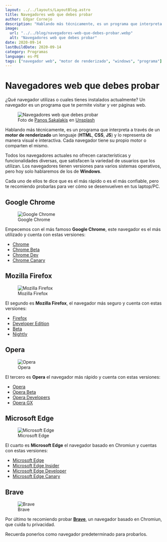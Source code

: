 ```yaml
---
layout: ../../layouts/LayoutBlog.astro
title: Navegadores web que debes probar
author: Edgar Cornejo
description: "Hablando más técnicamente, es un programa que interpreta a través de un motor de renderizado un lenguaje (HTML, CSS, JS) y lo representa de manera visual e interactiva. Cada navegador tiene su propio motor o comparten el mismo."
image:
  url: "../../blog/navegadores-web-que-debes-probar.webp"
  alt: "Navegadores web que debes probar"
date: 2020-09-14
lastBuildDate: 2020-09-14
category: Programas
language: es-PE
tags: ["navegador web", "motor de renderizado", "windows", "programa"]
---
```


# Navegadores web que debes probar

¿Qué navegador utilizas o cuales tienes instalados actualmente? Un navegador es un programa que te permite visitar y ver páginas web.

<figure>
  <img src="../../blog/navegadores-web-que-debes-probar.webp" alt="Navegadores web que debes probar"/>
  <figcaption>Foto de <a href="https://unsplash.com/es/@meymigrou" title="Panos Sakalakis" target="_blank">Panos Sakalakis</a> en <a href="https://unsplash.com/es/fotos/monitor-de-pantalla-plana-negro-sobre-mesa-j9EtVGr0piI" title="Unsplash" target="_blank">Unsplash</a>
  </figcaption>
</figure>

Hablando más técnicamente, es un programa que interpreta a través de un **motor de renderizado** un lenguaje (**HTML**, **CSS**, **JS**) y lo representa de manera visual e interactiva. Cada navegador tiene su propio motor o comparten el mismo. 

Todos los navegadores actuales no ofrecen características y funcionalidades diversas, que satisfacen la variedad de usuarios que los utilizan. Los navegadores tienen versiones para varios sistemas operativos, pero hoy solo hablaremos de los de **Windows**.

Cada uno de ellos te dice que es el más rápido o es el más confiable, pero te recomiendo probarlas para ver cómo se desenvuelven en tus laptop/PC. 

## Google Chrome

<figure>
  <img src="../../blog/logo-chrome.svg" alt="Google Chrome"/>
  <figcaption>Google Chrome</figcaption>
</figure>

Empecemos con el más famoso **Google Chrome**, este navegador es el más utilizado y cuenta con estas versiones:

- <a href="https://www.google.com/intl/es-419/chrome/" title="Chrome" target="_blank">Chrome</a>
- <a href="https://www.google.com/intl/es-419/chrome/beta/" title="Chrome Beta" target="_blank">Chrome Beta</a>
- <a href="https://www.google.com/intl/es-419/chrome/dev/" title="Chrome Dev" target="_blank">Chrome Dev</a>
- <a href="https://www.google.com/intl/es-419/chrome/canary/" title="Chrome Canary" target="_blank">Chrome Canary</a>

## Mozilla Firefox

<figure>
  <img src="../../blog/logo-firefox.png" alt="Mozilla Firefox"/>
  <figcaption>Mozilla Firefox</figcaption>
</figure>

El  segundo es **Mozilla Firefox**, el navegador más seguro y cuenta con estas versiones:

- <a href="https://www.mozilla.org/es-ES/firefox/new/" title="Firefox" target="_blank">Firefox</a>
- <a href="https://www.mozilla.org/es-ES/firefox/developer/" title="Developer Edition" target="_blank">Developer Edition</a>
- <a href="https://www.mozilla.org/es-ES/firefox/channel/desktop/#beta" title="Beta" target="_blank">Beta</a>
- <a href="https://www.mozilla.org/es-ES/firefox/channel/desktop/#nightly" title="Nightly" target="_blank">Nightly</a>

## Opera

<figure>
  <img src="../../blog/logo-opera.png" alt="Opera"/>
  <figcaption>Opera</figcaption>
</figure>

El tercero es **Opera** el navegador más rápido y cuenta con estas versiones:

- <a href="https://www.opera.com/es" title="Opera" target="_blank">Opera</a>
- <a href="https://www.opera.com/es-419/computer/beta" title="Opera Beta" target="_blank">Opera Beta</a>
- <a href="https://www.opera.com/es-419/computer/beta" title="Opera Developers" target="_blank">Opera Developers</a>
- <a href="https://www.opera.com/es-419/gx" title="Opera GX" target="_blank">Opera GX</a>

## Microsoft Edge

<figure>
  <img src="../../blog/logo-edge.png" alt="Microsoft Edge"/>
  <figcaption>Microsoft Edge</figcaption>
</figure>

El cuarto es **Microsoft Edge** el navegador basado en Chromiun y cuentas con estas versiones:

- <a href="https://www.microsoft.com/es-es/edge/features" title="Microsoft Edge" target="_blank">Microsoft Edge</a>
- <a href="https://www.microsoftedgeinsider.com/es-es/" title="Microsoft Edge Insider" target="_blank">Microsoft Edge Insider</a>
- <a href="https://developer.microsoft.com/en-us/microsoft-edge/" title="Microsoft Edge Developer" target="_blank">Microsoft Edge Developer</a>
- <a href="https://www.microsoftedgeinsider.com/es-es/download" title="Microsoft Edge Canary" target="_blank">Microsoft Edge Canary</a>

## Brave

<figure>
  <img src="../../blog/logo-brave.svg" alt="Brave"/>
  <figcaption>Brave</figcaption>
</figure>

Por último te recomiendo probar **<a href="https://brave.com/es/" title="Brave" target="_blank">Brave</a>**, un navegador basado en Chromiun, que cuida tu privacidad.

Recuerda ponerlos como navegador predeterminado para probarlos.
